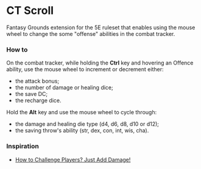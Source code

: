 # CT Scroll

Fantasy Grounds extension for the 5E ruleset that enables using the mouse wheel
to change the some "offense" abilities in the combat tracker.

### How to

On the combat tracker, while holding the **Ctrl** key and hovering an Offence ability, use the mouse
wheel to increment or decrement either:
- the attack bonus;
- the number of damage or healing dice;
- the save DC;
- the recharge dice.

Hold the **Alt** key and use the mouse wheel to cycle through:
- the damage and healing die type (d4, d6, d8, d10 or d12);
- the saving throw's ability (str, dex, con, int, wis, cha).

### Inspiration

- [How to Challenge Players? Just Add Damage!](https://alphastream.org/index.php/2021/06/10/how-to-challenge-players-just-add-damage/)
